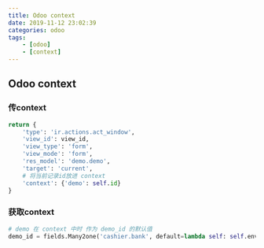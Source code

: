 ```yaml
---
title: Odoo context
date: 2019-11-12 23:02:39
categories: odoo
tags: 
    - [odoo]
    - [context]
---
```


## Odoo context

### 传context

```python
return {
    'type': 'ir.actions.act_window',
    'view_id': view_id,
    'view_type': 'form',
    'view_mode': 'form',
    'res_model': 'demo.demo',
    'target': 'current',
    # 将当前记录id放进 context
    'context': {'demo': self.id}
}
```

### 获取context

```python
# demo 在 context 中时 作为 demo_id 的默认值
demo_id = fields.Many2one('cashier.bank', default=lambda self: self.env.context.get('demo'))
```
